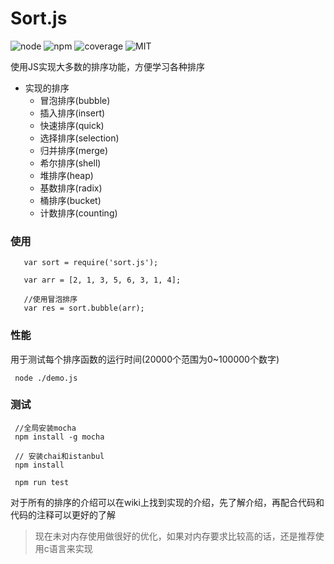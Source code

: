 # Sort.js

![node](https://img.shields.io/badge/node-%3E6.1.0-blue.svg)
![npm](https://img.shields.io/badge/npm-%3E3.8.6-blue.svg)
![coverage](https://img.shields.io/badge/coverage-100%25-yellowgreen.svg)
![MIT](https://img.shields.io/packagist/l/doctrine/orm.svg)

使用JS实现大多数的排序功能，方便学习各种排序

* 实现的排序
  * 冒泡排序(bubble)
  * 插入排序(insert)
  * 快速排序(quick)
  * 选择排序(selection)
  * 归并排序(merge)
  * 希尔排序(shell)
  * 堆排序(heap)
  * 基数排序(radix)
  * 桶排序(bucket)
  * 计数排序(counting)
  
### 使用

```
   var sort = require('sort.js');
   
   var arr = [2, 1, 3, 5, 6, 3, 1, 4];
   
   //使用冒泡排序
   var res = sort.bubble(arr);
```

### 性能
用于测试每个排序函数的运行时间(20000个范围为0~100000个数字)

```
 node ./demo.js
```

### 测试

```
 //全局安装mocha
 npm install -g mocha
 
 // 安装chai和istanbul
 npm install
 
 npm run test
```

对于所有的排序的介绍可以在wiki上找到实现的介绍，先了解介绍，再配合代码和代码的注释可以更好的了解

> 现在未对内存使用做很好的优化，如果对内存要求比较高的话，还是推荐使用c语言来实现

